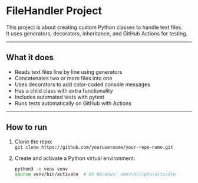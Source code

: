 # FileHandler Project

This project is about creating custom Python classes to handle text files.  
It uses generators, decorators, inheritance, and GitHub Actions for testing.

---

## What it does

- Reads text files line by line using generators  
- Concatenates two or more files into one  
- Uses decorators to add color-coded console messages  
- Has a child class with extra functionality  
- Includes automated tests with pytest  
- Runs tests automatically on GitHub with Actions  

---

## How to run

1. Clone the repo:  
   `git clone https://github.com/yourusername/your-repo-name.git`

2. Create and activate a Python virtual environment:  
   ```bash
   python3 -m venv venv
   source venv/bin/activate  # On Windows: venv\Scripts\activate

